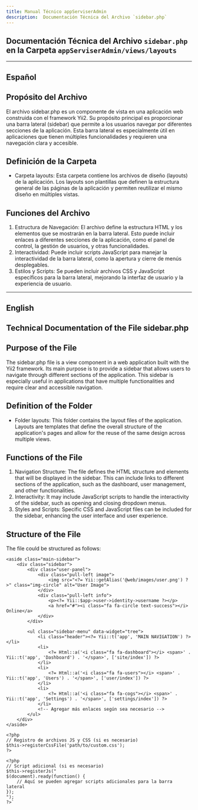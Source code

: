 ```yaml
---
title: Manual Técnico appServiserAdmin
description:  Documentación Técnica del Archivo `sidebar.php`
---
```


## Documentación Técnica del Archivo `sidebar.php` en la Carpeta `appServiserAdmin/views/layouts`

---

## Español

## Propósito del Archivo
El archivo sidebar.php es un componente de vista en una aplicación web construida con el framework Yii2. Su propósito principal es proporcionar una barra lateral (sidebar) que permite a los usuarios navegar por diferentes secciones de la aplicación. Esta barra lateral es especialmente útil en aplicaciones que tienen múltiples funcionalidades y requieren una navegación clara y accesible.

## Definición de la Carpeta
- Carpeta layouts: Esta carpeta contiene los archivos de diseño (layouts) de la aplicación. Los layouts son plantillas que definen la estructura general de las páginas de la aplicación y permiten reutilizar el mismo diseño en múltiples vistas.

## Funciones del Archivo
1. Estructura de Navegación: El archivo define la estructura HTML y los elementos que se mostrarán en la barra lateral. Esto puede incluir enlaces a diferentes secciones de la aplicación, como el panel de control, la gestión de usuarios, y otras funcionalidades.
2. Interactividad: Puede incluir scripts JavaScript para manejar la interactividad de la barra lateral, como la apertura y cierre de menús desplegables.
3. Estilos y Scripts: Se pueden incluir archivos CSS y JavaScript específicos para la barra lateral, mejorando la interfaz de usuario y la experiencia de usuario.

---

## English

## Technical Documentation of the File sidebar.php

## Purpose of the File
The sidebar.php file is a view component in a web application built with the Yii2 framework. Its main purpose is to provide a sidebar that allows users to navigate through different sections of the application. This sidebar is especially useful in applications that have multiple functionalities and require clear and accessible navigation.

## Definition of the Folder
- Folder layouts: This folder contains the layout files of the application. Layouts are templates that define the overall structure of the application's pages and allow for the reuse of the same design across multiple views.

## Functions of the File
1. Navigation Structure: The file defines the HTML structure and elements that will be displayed in the sidebar. This can include links to different sections of the application, such as the dashboard, user management, and other functionalities.
2. Interactivity: It may include JavaScript scripts to handle the interactivity of the sidebar, such as opening and closing dropdown menus.
3. Styles and Scripts: Specific CSS and JavaScript files can be included for the sidebar, enhancing the user interface and user experience.

## Structure of the File
The file could be structured as follows:
```
<aside class="main-sidebar">
    <div class="sidebar">
        <div class="user-panel">
            <div class="pull-left image">
                <img src="<?= Yii::getAlias('@web/images/user.png') ?>" class="img-circle" alt="User Image">
            </div>
            <div class="pull-left info">
                <p><?= Yii::$app->user->identity->username ?></p>
                <a href="#"><i class="fa fa-circle text-success"></i> Online</a>
            </div>
        </div>

        <ul class="sidebar-menu" data-widget="tree">
            <li class="header"><?= Yii::t('app', 'MAIN NAVIGATION') ?></li>
            <li>
                <?= Html::a('<i class="fa fa-dashboard"></i> <span>' . Yii::t('app', 'Dashboard') . '</span>', ['site/index']) ?>
            </li>
            <li>
                <?= Html::a('<i class="fa fa-users"></i> <span>' . Yii::t('app', 'Users') . '</span>', ['user/index']) ?>
            </li>
            <li>
                <?= Html::a('<i class="fa fa-cogs"></i> <span>' . Yii::t('app', 'Settings') . '</span>', ['settings/index']) ?>
            </li>
            <!-- Agregar más enlaces según sea necesario -->
        </ul>
    </div>
</aside>

<?php
// Registro de archivos JS y CSS (si es necesario)
$this->registerCssFile('path/to/custom.css');
?>

<?php 
// Script adicional (si es necesario)
$this->registerJs("
$(document).ready(function() {
    // Aquí se pueden agregar scripts adicionales para la barra lateral
});
");
?>`
```
